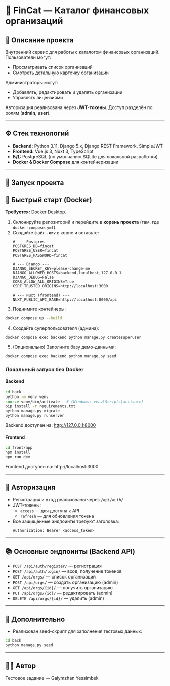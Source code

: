 # 📂 FinCat — Каталог финансовых организаций

## 📌 Описание проекта
Внутренний сервис для работы с каталогом финансовых организаций.  
Пользователи могут:
- Просматривать список организаций
- Смотреть детальную карточку организации

Администраторы могут:
- Добавлять, редактировать и удалять организации
- Управлять лицензиями

Авторизация реализована через **JWT-токены**. Доступ разделён по ролям (**admin**, **user**).

---

## ⚙️ Стек технологий
- **Backend:** Python 3.11, Django 5.x, Django REST Framework, SimpleJWT
- **Frontend:** Vue.js 3, Nuxt 3, TypeScript
- **БД:** PostgreSQL (по умолчанию SQLite для локальной разработки)
- **Docker & Docker Compose** для контейнеризации

---

## 🚀 Запуск проекта

## 🚀 Быстрый старт (Docker)

**Требуется:** Docker Desktop.

1. Склонируйте репозиторий и перейдите в **корень проекта** (там, где `docker-compose.yml`).
2. Создайте файл **`.env`** в корне и вставьте:
   ```env
   # --- Postgres ---
   POSTGRES_DB=fincat
   POSTGRES_USER=fincat
   POSTGRES_PASSWORD=fincat

   # --- Django ---
   DJANGO_SECRET_KEY=please-change-me
   DJANGO_ALLOWED_HOSTS=backend,localhost,127.0.0.1
   DJANGO_DEBUG=False
   CORS_ALLOW_ALL_ORIGINS=True
   CSRF_TRUSTED_ORIGINS=http://localhost:3000

   # --- Nuxt (frontend) ---
   NUXT_PUBLIC_API_BASE=http://localhost:8000/api
3. Поднимите контейнеры:
```bash
docker compose up --build
```
4. Создайте суперпользователя (админа):
```bash
docker compose exec backend python manage.py createsuperuser
```
5. (Опционально) Заполните базу демо-данными:
```bash
docker compose exec backend python manage.py seed
```
### Локальный запуск без Docker

#### Backend
```bash
cd back
python -m venv venv
source venv/bin/activate   # (Windows: venv\Scripts\activate)
pip install -r requirements.txt
python manage.py migrate
python manage.py runserver
```
Backend доступен на: http://127.0.0.1:8000

#### Frontend
```bash
cd front/app
npm install
npm run dev
```
Frontend доступен на: http://localhost:3000

---

## 🔑 Авторизация
- Регистрация и вход реализованы через `/api/auth/`
- JWT-токены:
  - `access` — для доступа к API
  - `refresh` — для обновления токена
- Все защищённые эндпоинты требуют заголовка:
  ```
  Authorization: Bearer <access_token>
  ```

---

## 📚 Основные эндпоинты (Backend API)
- `POST /api/auth/register/` — регистрация
- `POST /api/auth/login/` — вход, получение токенов
- `GET /api/orgs/` — список организаций
- `POST /api/orgs/` — создать организацию (admin)
- `GET /api/orgs/{id}/` — получить организацию
- `PUT /api/orgs/{id}/` — редактировать (admin)
- `DELETE /api/orgs/{id}/` — удалить (admin)

---

## 🧩 Дополнительно
- Реализован seed-скрипт для заполнения тестовых данных:
```bash
cd back
python manage.py seed
```

---

## 👨‍💻 Автор
Тестовое задание — Galymzhan Yessimbek
